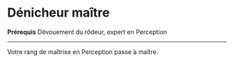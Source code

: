 # Dénicheur maître

<p><strong>Prérequis</strong> Dévouement du rôdeur, expert en Perception</p>
<hr>
<p>Votre rang de maîtrise en Perception passe à maître.</p>